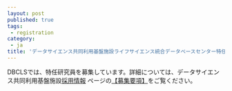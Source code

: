 ```yaml
---
layout: post
published: true
tags:
 - registration
category:
 - ja
title: 'データサイエンス共同利用基盤施設ライフサイエンス統合データベースセンター特任研究員募集（〆3/31（月）17時）'
---
```


DBCLSでは、特任研究員を募集しています。詳細については、データサイエンス共同利用基盤施設[採用情報](https://ds.rois.ac.jp/information/recruit/) ページの[【募集要項】](https://ds.rois.ac.jp/news/2025/post-11226/)をご覧ください。
